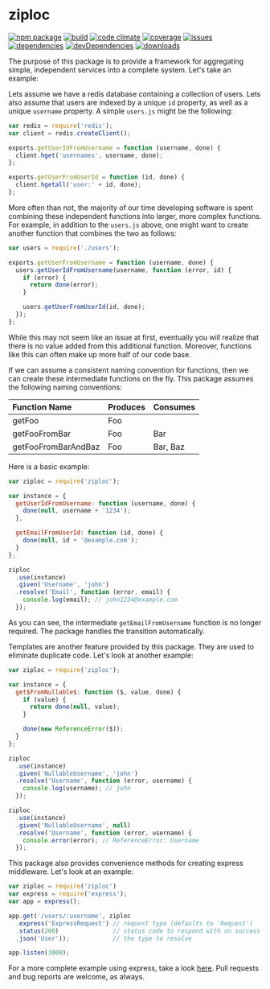 # ziploc
[![npm package](https://badge.fury.io/js/ziploc.svg)](http://badge.fury.io/js/ziploc)
[![build](https://travis-ci.org/bakerface/ziploc.svg?branch=master)](https://travis-ci.org/bakerface/ziploc)
[![code climate](https://codeclimate.com/github/bakerface/ziploc/badges/gpa.svg)](https://codeclimate.com/github/bakerface/ziploc)
[![coverage](https://codeclimate.com/github/bakerface/ziploc/badges/coverage.svg)](https://codeclimate.com/github/bakerface/ziploc/coverage)
[![issues](https://img.shields.io/github/issues/bakerface/ziploc.svg)](https://github.com/bakerface/ziploc/issues)
[![dependencies](https://david-dm.org/bakerface/ziploc.svg)](https://david-dm.org/bakerface/ziploc)
[![devDependencies](https://david-dm.org/bakerface/ziploc/dev-status.svg)](https://david-dm.org/bakerface/ziploc#info=devDependencies)
[![downloads](http://img.shields.io/npm/dm/ziploc.svg)](https://www.npmjs.com/package/ziploc)

The purpose of this package is to provide a framework for aggregating simple,
independent services into a complete system. Let's take an example:

Lets assume we have a redis database containing a collection of users. Lets also
assume that users are indexed by a unique `id` property, as well as a unique
`username` property. A simple `users.js` might be the following:

``` javascript
var redis = require('redis');
var client = redis.createClient();

exports.getUserIdFromUsername = function (username, done) {
  client.hget('usernames', username, done);
};

exports.getUserFromUserId = function (id, done) {
  client.hgetall('user:' + id, done);
};
```

More often than not, the majority of our time developing software is spent
combining these independent functions into larger, more complex functions. For
example, in addition to the `users.js` above, one might want to create another
function that combines the two as follows:

``` javascript
var users = require('./users');

exports.getUserFromUsername = function (username, done) {
  users.getUserIdFromUsername(username, function (error, id) {
    if (error) {
      return done(error);
    }

    users.getUserFromUserId(id, done);
  });
};
```

While this may not seem like an issue at first, eventually you will realize that
there is no value added from this additional function. Moreover, functions like
this can often make up more half of our code base.

If we can assume a consistent naming convention for functions, then we can
create these intermediate functions on the fly. This package assumes the
following naming conventions:

| Function Name       | Produces | Consumes |
|:--------------------|:---------|:---------|
| getFoo              | Foo      |          |
| getFooFromBar       | Foo      | Bar      |
| getFooFromBarAndBaz | Foo      | Bar, Baz |

Here is a basic example:

``` javascript
var ziploc = require('ziploc');

var instance = {
  getUserIdFromUsername: function (username, done) {
    done(null, username + '1234');
  },

  getEmailFromUserId: function (id, done) {
    done(null, id + '@example.com');
  }
};

ziploc
  .use(instance)
  .given('Username', 'john')
  .resolve('Email', function (error, email) {
    console.log(email); // john1234@example.com
  });
```

As you can see, the intermediate `getEmailFromUsername` function is no longer
required. The package handles the transition automatically.

Templates are another feature provided by this package. They are used to
eliminate duplicate code. Let's look at another example:

``` javascript
var ziploc = require('ziploc');

var instance = {
  get$FromNullable$: function ($, value, done) {
    if (value) {
      return done(null, value);
    }

    done(new ReferenceError($));
  }
};

ziploc
  .use(instance)
  .given('NullableUsername', 'john')
  .resolve('Username', function (error, username) {
    console.log(username); // john
  });

ziploc
  .use(instance)
  .given('NullableUsername', null)
  .resolve('Username', function (error, username) {
    console.error(error); // ReferenceError: Username
  });
```

This package also provides convenience methods for creating express
middleware. Let's look at an example:

``` javascript
var ziploc = require('ziploc')
var express = require('express');
var app = express();

app.get('/users/:username', ziploc
  .express('ExpressRequest') // request type (defaults to 'Request')
  .status(200)               // status code to respond with on success
  .json('User'));            // the type to resolve

app.listen(3000);
```

For a more complete example using express, take a look [here](example). Pull
requests and bug reports are welcome, as always.

